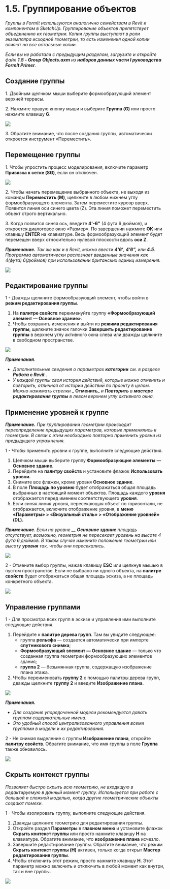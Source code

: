 # 1.5. Группирование объектов

_Группы в FormIt используются аналогично семействам в Revit и компонентам в SketchUp. Группирование объектов препятствует объединению их геометрии. Копии группы выступают в роли экземпляра исходной геометрии, то есть изменения одной копии влияют на все остальные копии._

_Если вы не работали с предыдущим разделом, загрузите и откройте файл_ _**1.5 - Group Objects.axm**_ _из_ _**наборов данных части I руководства FormIt Primer**._

## **Создание группы**

1. Двойным щелчком мыши выберите формообразующий элемент верхней террасы.

2. Нажмите правую кнопку мыши и выберите **Группа \(G\)** или просто нажмите клавишу **G**.

![](../../.gitbook/assets/0%20%281%29.jpeg)

3. Обратите внимание, что после создания группы, автоматически откроется инструмент «Переместить».

## **Перемещение группы**

1. Чтобы упростить процесс моделирования, включите параметр **Привязка к сетке \(SG\)**, если он отключен.

![](../../.gitbook/assets/1%20%2814%29.png)

2. Чтобы начать перемещение выбранного объекта, не выходя из команды **Переместить \(M\)**, щелкните в любом нижнем углу формообразующего элемента. Затем переместите курсор вверх. Появится линия оси синего цвета \(Z\). Эта линия поможет переместить объект строго вертикально.

3. Когда появится синяя ось, введите **4'-6"** (4 фута 6 дюймов), и откроется диалоговое окно «Размер». По завершении нажмите **ОК** или клавишу **ENTER** на клавиатуре. Весь формообразующий элемент будет перемещен вверх относительно нулевой плоскости вдоль **оси Z**.

_**Примечание.**_ _Так же как и в Revit, можно ввести_ _**4’6’**,_ _**4’6”,**_ _или_ _**4.5**. Программа автоматически распознает введенные значения как 4\(фута\) 6\(дюймов\) при использовании британских единиц измерения._

![](../../.gitbook/assets/2%20%282%29.png)

## **Редактирование группы**

1 - Дважды щелкните формообразующий элемент, чтобы войти в **режим редактирования группы**.

1. На **палитре свойств** переименуйте группу **«Формообразующий элемент — Основное здание»**.
2. Чтобы сохранить изменения и выйти из **режима редактирования группы**, щелкните значок галочки **Завершить редактирование группы** в верхнем углу активного окна слева или дважды щелкните в свободном пространстве.

![](../../.gitbook/assets/3%20%2812%29.png)

_**Примечания**._

* _Дополнительные сведения о параметрах_ _**категории**_ _см. в разделе_ _**Работа с Revit**_ _._‌
* _У каждой группы своя история действий, которые можно отменить и повторить, отличная от истории действий по проекту в целом. Можно нажимать стрелки_ _ **Отменить**_ _и_ _**Повторить**_ _в_ _**мастере редактирования группы**_ _в левом верхнем углу активного окна._

## **Применение уровней к группе**

_**Примечание.**_ _При группировании геометрии происходит переопределение предыдущих параметров, которые применялись к геометрии. В связи с этим необходимо повторно применить уровни из предыдущего упражнения._

1 - Чтобы применить уровни к группе, выполните следующие действия.

1. Щелчком мыши выберите группу **Формообразующие элементы** **— Основное здание**.
2. Перейдите на **палитру свойств** и установите флажок **Использовать уровни.**
3. Снимите все флажки, кроме уровня **Основное здание**.
4. В поле **Площадь по уровню** будет отображаться общая площадь выбранных в настоящий момент объектов. Площадь каждого **уровня** отображается перед именем соответствующего **уровня**.
5. Если синяя линия уровня, пересекающая объект по горизонтали, не отображается, включите отображение уровня, в **меню «Параметры» &gt; «Визуальный стиль» &gt; «Отображение уровней» \(DL\).**

_**Примечание**. Если на уровне __ **Основное здание**_ _площадь отсутствует, возможно, геометрия не пересекает уровень на высоте 4 фута 6 дюймов. В таком случае измените положение геометрии или высоту_ _**уровня**_ _так, чтобы они пересекались._

![](../../.gitbook/assets/levels-to-groups.png)

2 - Отмените выбор группы, нажав клавишу **ESC** или щелкнув мышью в пустом пространстве. Если не выбрано ни одного объекта, на **палитре свойств** будет отображаться общая площадь эскиза, а не площадь конкретного объекта.

![](../../.gitbook/assets/5%20%2815%29.png)

## **Управление группами**

1 - Для просмотра всех групп в эскизе и управления ими выполните следующие действия.

1. Перейдите к **палитре дерева групп**. Там вы увидите следующее:
   * группа **рельефа** — создается автоматически при импорте **спутникового снимка**;
   * **Формообразующий элемент — Основное здание** — только что созданная группа геометрии формообразующих элементов здания;
   * **группа 2** — безымянная группа, содержащую изображение плана этажа.
2. Чтобы переименовать **группу 2** с помощью палитры дерева групп, дважды щелкните **группу 2** и введите **Изображение плана**.

![](../../.gitbook/assets/6%20%284%29.png)

_**Примечания.**_

* _Для создания упорядоченной модели рекомендуется давать группам содержательные имена._
* _Это удобный способ централизованного управления всеми группами в модели и их редактирования._

2 - Не снимая выделение с группы **Изображение плана**, откройте **палитру свойств**. Обратите внимание, что имя группы в поле **Группа** также обновилось.

![](../../.gitbook/assets/7.png)

## **Скрыть контекст группы**

_Позволяет быстро скрыть всю геометрию, не входящую в редактируемую в данный момент группу. Используется при работе с большой и сложной моделью, когда другие геометрические объекты создают помехи._

1 - Чтобы изолировать группу, выполните следующие действия.

1. Дважды щелкните геометрию для редактирования группы.
2. Откройте раздел **Параметры** в **главном меню** и установите флажок **Скрыть контекст группы** или просто нажмите клавишу **H** на клавиатуре. Обратите внимание, что **изображение плана** исчезло.
3. Завершите редактирование группы. Обратите внимание, что режим **Скрыть контекст группы \(H\)** активен, только когда открыт **Мастер редактирования группы**.
4. Чтобы отключить этот режим, просто нажмите клавишу **H**. Этот параметр можно включить и отключить в любой момент как внутри, так и вне группы.

![](../../.gitbook/assets/8%20%285%29.png)

